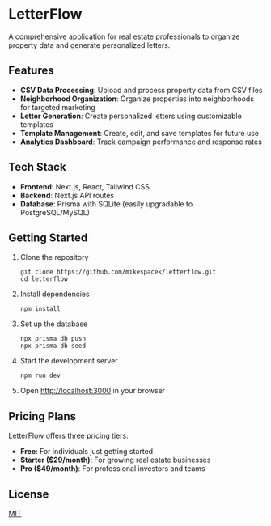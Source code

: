 # LetterFlow

A comprehensive application for real estate professionals to organize property data and generate personalized letters.

## Features

- **CSV Data Processing**: Upload and process property data from CSV files
- **Neighborhood Organization**: Organize properties into neighborhoods for targeted marketing
- **Letter Generation**: Create personalized letters using customizable templates
- **Template Management**: Create, edit, and save templates for future use
- **Analytics Dashboard**: Track campaign performance and response rates

## Tech Stack

- **Frontend**: Next.js, React, Tailwind CSS
- **Backend**: Next.js API routes
- **Database**: Prisma with SQLite (easily upgradable to PostgreSQL/MySQL)

## Getting Started

1. Clone the repository
   ```
   git clone https://github.com/mikespacek/letterflow.git
   cd letterflow
   ```

2. Install dependencies
   ```
   npm install
   ```

3. Set up the database
   ```
   npx prisma db push
   npx prisma db seed
   ```

4. Start the development server
   ```
   npm run dev
   ```

5. Open [http://localhost:3000](http://localhost:3000) in your browser

## Pricing Plans

LetterFlow offers three pricing tiers:

- **Free**: For individuals just getting started
- **Starter ($29/month)**: For growing real estate businesses
- **Pro ($49/month)**: For professional investors and teams

## License

[MIT](LICENSE) 